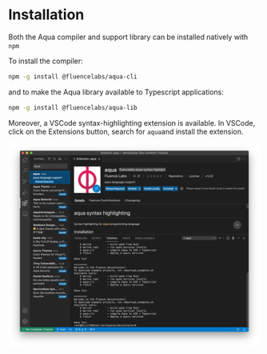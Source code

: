 # Installation

Both the Aqua compiler and support library can be installed natively with `npm`

To install the compiler:

```bash
npm -g install @fluencelabs/aqua-cli
```

and to make the Aqua library available to Typescript applications:

```bash
npm -g install @fluencelabs/aqua-lib
```

Moreover, a VSCode syntax-highlighting extension is available. In VSCode, click on the Extensions button, search for `aqua`and install the extension.

![Aqua Extension for VSCode](../.gitbook/assets/screen-shot-2021-06-29-at-1.06.39-pm.png)












